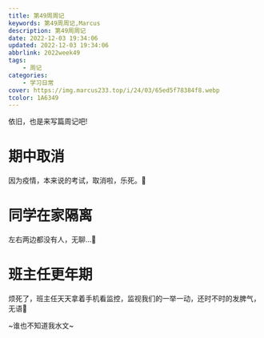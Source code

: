 ```yaml
---
title: 第49周周记
keywords: 第49周周记,Marcus
description: 第49周周记
date: 2022-12-03 19:34:06
updated: 2022-12-03 19:34:06
abbrlink: 2022week49
tags: 
    - 周记
categories: 
    - 学习日常
cover: https://img.marcus233.top/i/24/03/65ed5f78384f8.webp
tcolor: 1A6349
---
```


依旧，也是来写篇周记吧!

<!-- more -->

# 期中取消

因为疫情，本来说的考试，取消啦，乐死。🥳

# 同学在家隔离

左右两边都没有人，无聊...🥱

# 班主任更年期

烦死了，班主任天天拿着手机看监控，监视我们的一举一动，还时不时的发脾气，无语😤

~谁也不知道我水文~
